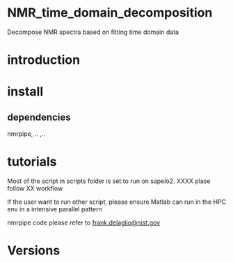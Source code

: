 # NMR_time_domain_decomposition
Decompose NMR spectra based on fitting time domain data


# introduction
# install
## dependencies
  nmrpipe, .. ,..
# tutorials
Most of the script in scripts folder is set to run on sapelo2. XXXX
plase follow XX workflow

If the user want to run other script, please ensure Matlab can run in the HPC env in a intensive parallel pattern

nmrpipe code please refer to frank.delaglio@nist.gov
# Versions
